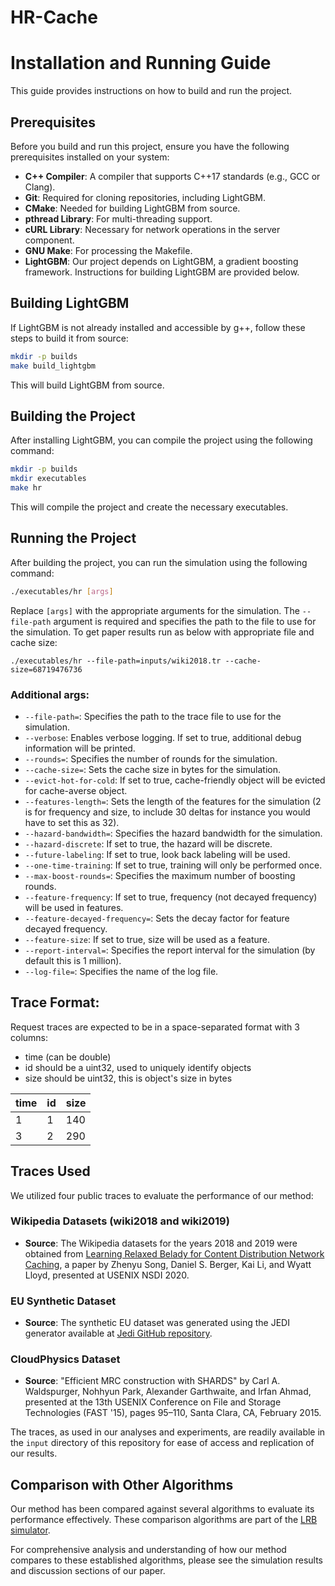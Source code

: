 # HR-Cache

# Installation and Running Guide

This guide provides instructions on how to build and run the project.

## Prerequisites

Before you build and run this project, ensure you have the following prerequisites installed on your system:

- **C++ Compiler**: A compiler that supports C++17 standards (e.g., GCC or Clang).
- **Git**: Required for cloning repositories, including LightGBM.
- **CMake**: Needed for building LightGBM from source.
- **pthread Library**: For multi-threading support.
- **cURL Library**: Necessary for network operations in the server component.
- **GNU Make**: For processing the Makefile.
- **LightGBM**: Our project depends on LightGBM, a gradient boosting framework. Instructions for building LightGBM are provided below.

## Building LightGBM
If LightGBM is not already installed and accessible by g++, follow these steps to build it from source:

```bash
mkdir -p builds
make build_lightgbm
```

This will build LightGBM from source.

## Building the Project

After installing LightGBM, you can compile the project using the following command:

```bash
mkdir -p builds
mkdir executables
make hr
```

This will compile the project and create the necessary executables.

## Running the Project

After building the project, you can run the simulation using the following command:

```bash
./executables/hr [args]
```

Replace `[args]` with the appropriate arguments for the simulation. The `--file-path` argument is required and specifies the path to the file to use for the simulation. To get paper results run as below with appropriate file and cache size:

```bashe
./executables/hr --file-path=inputs/wiki2018.tr --cache-size=68719476736
```

### Additional args:

- `--file-path=`: Specifies the path to the trace file to use for the simulation.
- `--verbose`: Enables verbose logging. If set to true, additional debug information will be printed.
- `--rounds=`: Specifies the number of rounds for the simulation.
- `--cache-size=`: Sets the cache size in bytes for the simulation.
- `--evict-hot-for-cold`: If set to true, cache-friendly object will be evicted for cache-averse object.
- `--features-length=`: Sets the length of the features for the simulation (2 is for frequency and size, to include 30 deltas for instance you would have to set this as 32).
- `--hazard-bandwidth=`: Specifies the hazard bandwidth for the simulation.
- `--hazard-discrete`: If set to true, the hazard will be discrete.
- `--future-labeling`: If set to true, look back labeling will be used.
- `--one-time-training`: If set to true, training will only be performed once.
- `--max-boost-rounds=`: Specifies the maximum number of boosting rounds.
- `--feature-frequency`: If set to true, frequency (not decayed frequency) will be used in features.
- `--feature-decayed-frequency=`: Sets the decay factor for feature decayed frequency.
- `--feature-size`: If set to true, size will be used as a feature.
- `--report-interval=`: Specifies the report interval for the simulation (by default this is 1 million).
- `--log-file=`: Specifies the name of the log file.


## Trace Format:
Request traces are expected to be in a space-separated format with 3 columns:

* time (can be double)
* id should be a uint32, used to uniquely identify objects
* size should be uint32, this is object's size in bytes

| time | id | size |
|-----------------|-----------------|-----------------|
| 1  | 1  | 140  |
| 3  | 2  | 290  |

## Traces Used

We utilized four public traces to evaluate the performance of our method:

### Wikipedia Datasets (wiki2018 and wiki2019)

- **Source**: The Wikipedia datasets for the years 2018 and 2019 were obtained from [Learning Relaxed Belady for Content Distribution Network Caching](https://github.com/sunnyszy/lrb), a paper by Zhenyu Song, Daniel S. Berger, Kai Li, and Wyatt Lloyd, presented at USENIX NSDI 2020.

### EU Synthetic Dataset

- **Source**: The synthetic EU dataset was generated using the JEDI generator available at [Jedi GitHub repository](https://github.com/UMass-LIDS/Jedi).

### CloudPhysics Dataset

- **Source**: "Efficient MRC construction with SHARDS" by Carl A. Waldspurger, Nohhyun Park, Alexander Garthwaite, and Irfan Ahmad, presented at the 13th USENIX Conference on File and Storage Technologies (FAST '15), pages 95–110, Santa Clara, CA, February 2015. 

The traces, as used in our analyses and experiments, are readily available in the `input` directory of this repository for ease of access and replication of our results.

## Comparison with Other Algorithms

Our method has been compared against several algorithms to evaluate its performance effectively. These comparison algorithms are part of the [LRB simulator](https://github.com/sunnyszy/lrb).

For comprehensive analysis and understanding of how our method compares to these established algorithms, please see the simulation results and discussion sections of our paper.
